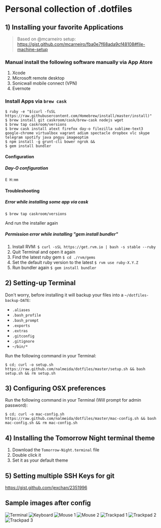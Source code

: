 # Personal collection of .dotfiles

## 1) Installing your favorite Applications

> Based on @mcarneiro setup: https://gist.github.com/mcarneiro/fba0e7f68ada9cf48108#file-machine-setup

### Manual install the following software manually via App Atore

1. Xcode
2. Microsoft remote desktop
3. Sonicwall mobile connect (VPN)
4. Evernote

### Install Apps via `brew cask`

	$ ruby -e "$(curl -fsSL https://raw.githubusercontent.com/Homebrew/install/master/install)"
	$ brew install git caskroom/cask/brew-cask nodejs wget
	$ brew tap caskroom/versions
	$ brew cask install atext firefox day-o filezilla sublime-text3 google-chrome virtualbox vagrant adium spectacle dropbox vlc skype telegram spotify java pngyu imageoptim
	$ npm install -g grunt-cli bower ngrok &&
	$ gem install bundler

#### Configuration

##### Day-O configuration
	E H:mm

#### Troubleshooting

##### Error while installing some app via cask
	$ brew tap caskroom/versions
And run the installer again

##### Permission error while installing "gem install bundler"
1. Install RVM: `$ curl -sSL https://get.rvm.io | bash -s stable --ruby`
2. Quit Terminal and open it again
3. Find the latest ruby gem `$ cd ./rvm/gems`
4. Set the default ruby version to the latest `$ rvm use ruby-X.Y.Z`
5. Run bundler again `$ gem install bundler`

## 2) Setting-up Terminal 

Don't worry, before installing it will backup your files into a ```~/dotfiles-backup-DATE```:
 * ```.aliases```
 * ```.bash_profile```
 * ```.bash_prompt```
 * ```.exports```
 * ```.extras```
 * ```.gitconfig```
 * ```.gitignore```
 * ```~/bin/*```

Run the following command in your Terminal:

    $ cd; curl -o setup.sh https://raw.github.com/nalmeida/dotfiles/master/setup.sh && bash setup.sh && rm setup.sh

## 3) Configuring OSX preferences

Run the following command in your Terminal (Will prompt for admin password):

    $ cd; curl -o mac-config.sh https://raw.github.com/nalmeida/dotfiles/master/mac-config.sh && bash mac-config.sh && rm mac-config.sh


## 4) Installing the Tomorrow Night terminal theme

1. Download the ```Tomorrow-Night.terminal``` file
2. Double click it
3. Set it as your default theme

## 5) Setting multiple SSH Keys for git

https://gist.github.com/jexchan/2351996

## Sample images after config

![Terminal](https://raw.github.com/nalmeida/dotfiles/master/sample.png)
![Keyboard](https://raw.github.com/nalmeida/dotfiles/master/keyboard.png)
![Mouse 1](https://raw.github.com/nalmeida/dotfiles/master/mouse-1.png)
![Mouse 2](https://raw.github.com/nalmeida/dotfiles/master/mouse-2.png)
![Trackpad 1](https://raw.github.com/nalmeida/dotfiles/master/trackpad-1.png)
![Trackpad 2](https://raw.github.com/nalmeida/dotfiles/master/trackpad-2.png)
![Trackpad 3](https://raw.github.com/nalmeida/dotfiles/master/trackpad-3.png)


